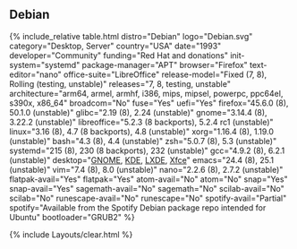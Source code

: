 ## Debian

{% include_relative table.html distro="Debian" logo="Debian.svg" category="Desktop, Server" country="USA" date="1993" developer="Community" funding="Red Hat and donations" init-system="systemd" package-manager="APT" browser="Firefox" text-editor="nano" office-suite="LibreOffice" release-model="Fixed (7, 8), Rolling (testing, unstable)" releases="7, 8, testing, unstable" architecture="arm64, armel, armhf, i386, mips, mipsel, powerpc, ppc64el, s390x, x86_64" broadcom="No" fuse="Yes" uefi="Yes" firefox="45.6.0 (8), 50.1.0 (unstable)" glibc="2.19 (8), 2.24 (unstable)" gnome="3.14.4 (8), 3.22.2 (unstable)" libreoffice="5.2.3 (8 backports), 5.2.4 rc1 (unstable)" linux="3.16 (8), 4.7 (8 backports), 4.8 (unstable)" xorg="1.16.4 (8), 1.19.0 (unstable)" bash="4.3 (8), 4.4 (unstable)" zsh="5.0.7 (8), 5.3 (unstable)" systemd="215 (8), 230 (8 backports), 232 (unstable)" gcc="4.9.2 (8), 6.2.1 (unstable)" desktop="<a href='https://en.wikipedia.org/wiki/GNOME' link='_blank'>GNOME</a>, <a href='https://en.wikipedia.org/wiki/KDE' link='_blank'>KDE</a>, <a href='https://en.wikipedia.org/wiki/LXDE' link='_blank'>LXDE</a>, <a href='https://en.wikipedia.org/wiki/Xfce' link='_blank'>Xfce</a>" emacs="24.4 (8), 25.1 (unstable)" vim="7.4 (8), 8.0 (unstable)" nano="2.2.6 (8), 2.7.2 (unstable)" flatpak-avail="Yes" flatpak="Yes" atom-avail="No" atom="No" snap="Yes" snap-avail="Yes" sagemath-avail="No" sagemath="No" scilab-avail="No" scilab="No" runescape-avail="No" runescape="No" spotify-avail="Partial" spotify="Available from the Spotify Debian package repo intended for Ubuntu" bootloader="GRUB2" %}

{% include Layouts/clear.html %}

